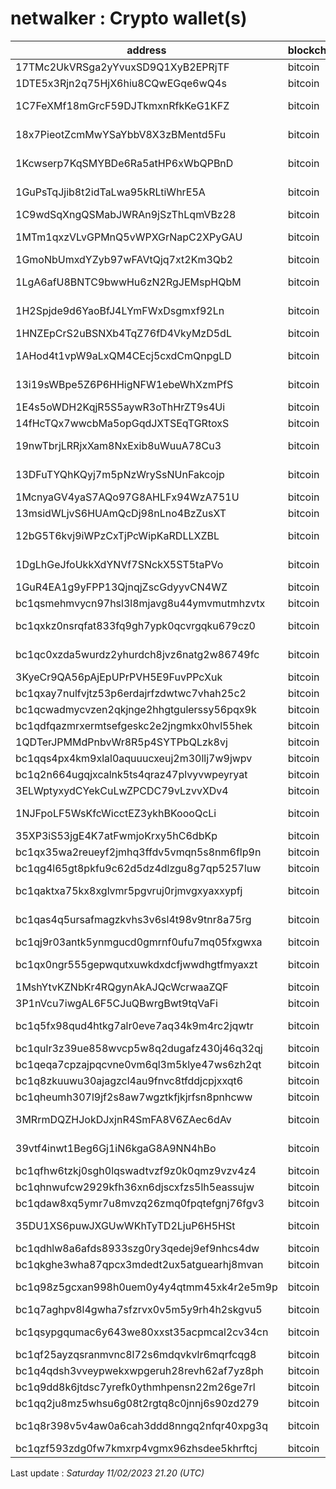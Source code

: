 # netwalker : Crypto wallet(s)

| address | blockchain | Balance |
|---|---|---|
| 17TMc2UkVRSga2yYvuxSD9Q1XyB2EPRjTF | bitcoin | $ 9196 |
| 1DTE5x3Rjn2q75HjX6hiu8CQwEGqe6wQ4s | bitcoin | $ 26688 |
| 1C7FeXMf18mGrcF59DJTkmxnRfkKeG1KFZ | bitcoin | $ 2185661 |
| 18x7PieotZcmMwYSaYbbV8X3zBMentd5Fu | bitcoin | $ 148414 |
| 1Kcwserp7KqSMYBDe6Ra5atHP6xWbQPBnD | bitcoin | $ 2110466 |
| 1GuPsTqJjib8t2idTaLwa95kRLtiWhrE5A | bitcoin | $ 1575360 |
| 1C9wdSqXngQSMabJWRAn9jSzThLqmVBz28 | bitcoin | $ 16244 |
| 1MTm1qxzVLvGPMnQ5vWPXGrNapC2XPyGAU | bitcoin | $ 653429 |
| 1GmoNbUmxdYZyb97wFAVtQjq7xt2Km3Qb2 | bitcoin | $ 6024 |
| 1LgA6afU8BNTC9bwwHu6zN2RgJEMspHQbM | bitcoin | $ 220453 |
| 1H2Spjde9d6YaoBfJ4LYmFWxDsgmxf92Ln | bitcoin | $ 609725 |
| 1HNZEpCrS2uBSNXb4TqZ76fD4VkyMzD5dL | bitcoin | $ 3700 |
| 1AHod4t1vpW9aLxQM4CEcj5cxdCmQnpgLD | bitcoin | $ 111128 |
| 13i19sWBpe5Z6P6HHigNFW1ebeWhXzmPfS | bitcoin | $ 115157 |
| 1E4s5oWDH2KqjR5S5aywR3oThHrZT9s4Ui | bitcoin | $ 1380 |
| 14fHcTQx7wwcbMa5opGqdJXTSEqTGRtoxS | bitcoin | $ 790 |
| 19nwTbrjLRRjxXam8NxExib8uWuuA78Cu3 | bitcoin | $ 419376 |
| 13DFuTYQhKQyj7m5pNzWrySsNUnFakcojp | bitcoin | $ 2104103 |
| 1McnyaGV4yaS7AQo97G8AHLFx94WzA751U | bitcoin | $ 19348 |
| 13msidWLjvS6HUAmQcDj98nLno4BzZusXT | bitcoin | $ 17014 |
| 12bG5T6kvj9iWPzCxTjPcWipKaRDLLXZBL | bitcoin | $ 483298 |
| 1DgLhGeJfoUkkXdYNVf7SNckX5ST5taPVo | bitcoin | $ 2428273 |
| 1GuR4EA1g9yFPP13QjnqjZscGdyyvCN4WZ | bitcoin | $ 829 |
| bc1qsmehmvycn97hsl3l8mjavg8u44ymvmutmhzvtx | bitcoin | $ 227 |
| bc1qxkz0nsrqfat833fq9gh7ypk0qcvrgqku679cz0 | bitcoin | $ 135857 |
| bc1qc0xzda5wurdz2yhurdch8jvz6natg2w86749fc | bitcoin | $ 122161 |
| 3KyeCr9QA56pAjEpUPrPVH5E9FuvPPcXuk | bitcoin | $ 77042 |
| bc1qxay7nulfvjtz53p6erdajrfzdwtwc7vhah25c2 | bitcoin | $ 657 |
| bc1qcwadmycvzen2qkjnge2hhgtgulerssy56pqx9k | bitcoin | $ 30641 |
| bc1qdfqazmrxermtsefgeskc2e2jngmkx0hvl55hek | bitcoin | $ 53973 |
| 1QDTerJPMMdPnbvWr8R5p4SYTPbQLzk8vj | bitcoin | $ 1128 |
| bc1qqs4px4km9xlal0aquuucxeuj2m30llj7w9jwpv | bitcoin | $ 87527 |
| bc1q2n664ugqjxcalnk5ts4qraz47plvyvwpeyryat | bitcoin | $ 87185 |
| 3ELWptyxydCYekCuLwZPCDC79vLzvvXDv4 | bitcoin | $ 27250 |
| 1NJFpoLF5WsKfcWicctEZ3ykhBKoooQcLi | bitcoin | $ 853366 |
| 35XP3iS53jgE4K7atFwmjoKrxy5hC6dbKp | bitcoin | $ 29329 |
| bc1qx35wa2reueyf2jmhq3ffdv5vmqn5s8nm6flp9n | bitcoin | $ 37251 |
| bc1qg4l65gt8pkfu9c62d5dz4dlzgu8g7qp5257luw | bitcoin | $ 38978 |
| bc1qaktxa75kx8xglvmr5pgvruj0rjmvgxyaxxypfj | bitcoin | $ 108639 |
| bc1qas4q5ursafmagzkvhs3v6sl4t98v9tnr8a75rg | bitcoin | $ 233846 |
| bc1qj9r03antk5ynmgucd0gmrnf0ufu7mq05fxgwxa | bitcoin | $ 654 |
| bc1qx0ngr555gepwqutxuwkdxdcfjwwdhgtfmyaxzt | bitcoin | $ 180845 |
| 1MshYtvKZNbKr4RQgynAkAJQcWcrwaaZQF | bitcoin | $ 750 |
| 3P1nVcu7iwgAL6F5CJuQBwrgBwt9tqVaFi | bitcoin | $ 38871 |
| bc1q5fx98qud4htkg7alr0eve7aq34k9m4rc2jqwtr | bitcoin | $ 237948 |
| bc1qulr3z39ue858wvcp5w8q2dugafz430j46q32qj | bitcoin | $ 18880 |
| bc1qeqa7cpzajpqcvne0vm6ql3m5klye47ws6zh2qt | bitcoin | $ 16512 |
| bc1q8zkuuwu30ajagzcl4au9fnvc8tfddjcpjxxqt6 | bitcoin | $ 14362 |
| bc1qheumh307l9jf2s8aw7wgztkfjkjrfsn8pnhcww | bitcoin | $ 1618 |
| 3MRrmDQZHJokDJxjnR4SmFA8V6ZAec6dAv | bitcoin | $ 3633915 |
| 39vtf4inwt1Beg6Gj1iN6kgaG8A9NN4hBo | bitcoin | $ 114782 |
| bc1qfhw6tzkj0sgh0lqswadtvzf9z0k0qmz9vzv4z4 | bitcoin | $ 784 |
| bc1qhnwufcw2929kfh36xn6djscxfzs5lh5eassujw | bitcoin | $ 21283 |
| bc1qdaw8xq5ymr7u8mvzq26zmq0fpqtefgnj76fgv3 | bitcoin | $ 818 |
| 35DU1XS6puwJXGUwWKhTyTD2LjuP6H5HSt | bitcoin | $ 2019668 |
| bc1qdhlw8a6afds8933szg0ry3qedej9ef9nhcs4dw | bitcoin | $ 8445 |
| bc1qkghe3wha87qpcx3mdedt2ux5atguearhj8mvan | bitcoin | $ 47 |
| bc1q98z5gcxan998h0uem0y4y4qtmm45xk4r2e5m9p | bitcoin | $ 5235133 |
| bc1q7aghpv8l4gwha7sfzrvx0v5m5y9rh4h2skgvu5 | bitcoin | $ 399 |
| bc1qsypgqumac6y643we80xxst35acpmcal2cv34cn | bitcoin | $ 118899 |
| bc1qf25ayzqsranmvnc8l72s6mdqvkvlr6mqrfcqg8 | bitcoin | $ 282 |
| bc1q4qdsh3vveypwekxwpgeruh28revh62af7yz8ph | bitcoin | $ 29492 |
| bc1q9dd8k6jtdsc7yrefk0ythmhpensn22m26ge7rl | bitcoin | $ 22753 |
| bc1qq2ju8mz5whsu6g08t2rgtq8c0jnnj6s90zd279 | bitcoin | $ 1514 |
| bc1q8r398v5v4aw0a6cah3ddd8nngq2nfqr40xpg3q | bitcoin | $ 567683 |
| bc1qzf593zdg0fw7kmxrp4vgmx96zhsdee5khrftcj | bitcoin | $ 169 |

Last update : _Saturday 11/02/2023 21.20 (UTC)_

